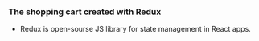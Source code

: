 ### The shopping cart created with Redux

- Redux is open-sourse JS library for state management in React apps.
